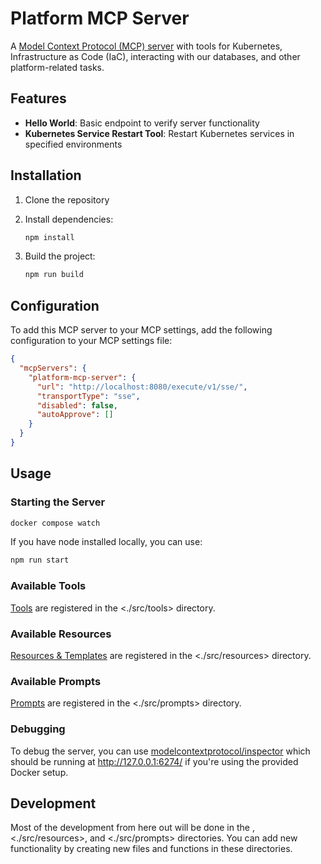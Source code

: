 # Platform MCP Server

A [Model Context Protocol (MCP) server](https://modelcontextprotocol.io/introduction) with tools for Kubernetes, Infrastructure as Code (IaC), interacting with our databases, and other platform-related tasks.

## Features

- **Hello World**: Basic endpoint to verify server functionality
- **Kubernetes Service Restart Tool**: Restart Kubernetes services in specified environments

## Installation

1. Clone the repository
2. Install dependencies:

    ```sh
    npm install
    ```

3. Build the project:

    ```sh
    npm run build
    ```

## Configuration

To add this MCP server to your MCP settings, add the following configuration to your MCP settings file:

```json
{
  "mcpServers": {
    "platform-mcp-server": {
      "url": "http://localhost:8080/execute/v1/sse/",
      "transportType": "sse",
      "disabled": false,
      "autoApprove": []
    }
  }
}
```

## Usage

### Starting the Server

```sh
docker compose watch
```

If you have node installed locally, you can use:

```sh
npm run start
```

### Available Tools

[Tools](https://modelcontextprotocol.io/docs/concepts/tools) are registered in the <./src/tools> directory.

### Available Resources

[Resources & Templates](https://modelcontextprotocol.io/docs/concepts/resources) are registered in the <./src/resources> directory.

### Available Prompts

[Prompts](https://modelcontextprotocol.io/docs/concepts/prompts) are registered in the <./src/prompts> directory.

### Debugging

To debug the server, you can use [modelcontextprotocol/inspector](https://github.com/modelcontextprotocol/inspector) which should be running at <http://127.0.0.1:6274/> if you're using the provided Docker setup.

## Development

Most of the development from here out will be done in the [](./src/tools), <./src/resources>, and <./src/prompts> directories. You can add new functionality by creating new files and functions in these directories.
